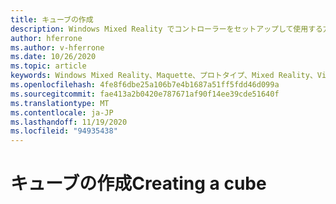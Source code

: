 ```yaml
---
title: キューブの作成
description: Windows Mixed Reality でコントローラーをセットアップして使用する方法について説明します。
author: hferrone
ms.author: v-hferrone
ms.date: 10/26/2020
ms.topic: article
keywords: Windows Mixed Reality、Maquette、プロトタイプ、Mixed Reality、Virtual Reality、VR、MR、フィードバック、フィードバックハブ、バグ
ms.openlocfilehash: 4fe8f6dbe25a106b7e4b1687a51ff5fdd46d099a
ms.sourcegitcommit: fae413a2b0420e787671af90f14ee39cde51640f
ms.translationtype: MT
ms.contentlocale: ja-JP
ms.lasthandoff: 11/19/2020
ms.locfileid: "94935438"
---
```

# <a name="creating-a-cube"></a><span data-ttu-id="e4162-104">キューブの作成</span><span class="sxs-lookup"><span data-stu-id="e4162-104">Creating a cube</span></span>

<!-- TODO(Harrison/Stefan): Can we get a short set of instructions and screenshots to take a new user through setup and a more fleshed out usage example? 
                            - For example, a start to finish process for creating, debugging, and sharing results of an onscreen cube.
-->
